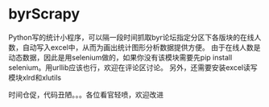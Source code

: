 # byrScrapy
Python写的统计小程序，可以隔一段时间抓取byr论坛指定分区下各版块的在线人数，自动写入excel中，从而为画出统计图形分析数据提供方便。
由于在线人数是动态数据，因此是用selenium做的，如果你没有该模块需要先pip install selenium。用urllib应该也行，欢迎在评论区讨论。
另外，还需要安装excel读写模块xlrd和xlutils

时间仓促，代码丑陋。。。各位看官轻喷，欢迎改进
